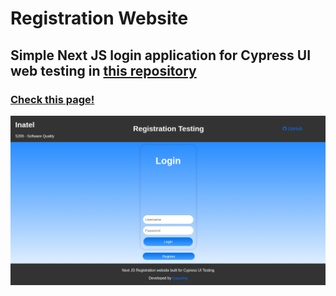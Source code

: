 # Registration Website
## Simple Next JS login application for Cypress UI web testing in [this repository](https://github.com/Isaquehg/ui-testing)

### [Check this page!](https://demo-login-29qxahx14-isaquehg.vercel.app/)

<img src="./img/login.png" alt="GitHub Logo">
